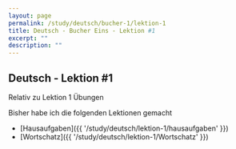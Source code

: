 ```yaml
---
layout: page
permalink: /study/deutsch/bucher-1/lektion-1
title: Deutsch - Bucher Eins - Lektion #1
excerpt: ""
description: ""
---
```


## Deutsch - Lektion #1

Relativ zu Lektion 1 Übungen

Bisher habe ich die folgenden Lektionen gemacht

* [Hausaufgaben]({{ '/study/deutsch/lektion-1/hausaufgaben' }})
* [Wortschatz]({{ '/study/deutsch/lektion-1/Wortschatz' }})
